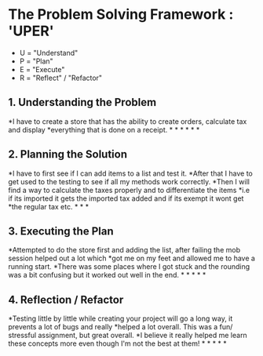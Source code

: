 <h1>The Problem Solving Framework : 'UPER'</h1>

* U = "Understand"
* P = "Plan"
* E = "Execute"
* R = "Reflect" / "Refactor"

<h2>1. Understanding the Problem</h2>
*I have to create a store that has the ability to create orders, calculate tax and display
*everything that is done on a receipt.
*
*
*
*
*
*
<h2>
    2. Planning the Solution
</h2>
*I have to first see if I can add items to a list and test it.
*After that I have to get used to the testing to see if all my methods work correctly.
*Then I will find a way to calculate the taxes properly and to differentiate the items
*i.e if its imported it gets the imported tax added and if its exempt it wont get
*the regular tax etc.
*
*
*
<h2>
    3. Executing the Plan
</h2>
*Attempted to do the store first and adding the list, after failing the mob session helped out a lot which
*got me on my feet and allowed me to have a running start.
*There was some places where I got stuck and the rounding was a bit confusing but it worked out well in the end.
*
*
*
*
*
<h2>
    4. Reflection / Refactor
</h2>
*Testing little by little while creating your project will go a long way, it prevents a lot of bugs and really
*helped a lot overall. This was a fun/ stressful assignment, but great overall.
*I believe it really helped me learn these concepts more even though I'm not the best at them!
*
*
*
*
*